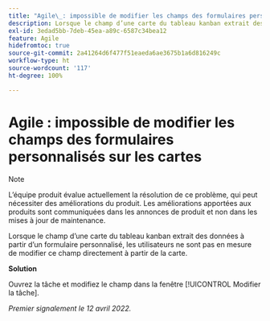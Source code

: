 ```yaml
---
title: "Agile\_: impossible de modifier les champs des formulaires personnalisés sur les cartes"
description: Lorsque le champ d’une carte du tableau kanban extrait des données à partir d’un formulaire personnalisé, les utilisateurs ne sont pas en mesure de modifier ce champ directement à partir de la carte.
exl-id: 3edad5bb-7deb-45ea-a89c-6587c34bea12
feature: Agile
hidefromtoc: true
source-git-commit: 2a41264d6f477f51eaeda6ae3675b1a6d816249c
workflow-type: ht
source-wordcount: '117'
ht-degree: 100%

---
```


# Agile : impossible de modifier les champs des formulaires personnalisés sur les cartes

>[!NOTE]
>
>L’équipe produit évalue actuellement la résolution de ce problème, qui peut nécessiter des améliorations du produit. Les améliorations apportées aux produits sont communiquées dans les annonces de produit et non dans les mises à jour de maintenance.

Lorsque le champ d’une carte du tableau kanban extrait des données à partir d’un formulaire personnalisé, les utilisateurs ne sont pas en mesure de modifier ce champ directement à partir de la carte.

**Solution**

Ouvrez la tâche et modifiez le champ dans la fenêtre [!UICONTROL Modifier la tâche].

_Premier signalement le 12 avril 2022._
